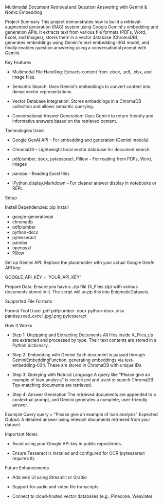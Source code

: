 Multimodal Document Retrieval and Question Answering with Gemini & Nomic Embedding

Project Summary
This project demonstrates how to build a retrieval-augmented generation (RAG) system using Google Gemini's embedding and generation APIs. It extracts text from various file formats (PDFs, Word, Excel, and Images), stores them in a vector database (ChromaDB), generates embeddings using Gemini's text-embedding-004 model, and finally enables question answering using a conversational prompt with Gemini.

Key Features
- Multimodal File Handling: Extracts content from .docx, .pdf, .xlsx, and image files.

- Semantic Search: Uses Gemini's embeddings to convert content into dense vector representations.

- Vector Database Integration: Stores embeddings in a ChromaDB collection and allows semantic querying.

- Conversational Answer Generation: Uses Gemini to return friendly and informative answers based on the retrieved content.

Technologies Used
- Google GenAI API – For embedding and generation (Gemini models)

- ChromaDB – Lightweight local vector database for document search

- pdfplumber, docx, pytesseract, Pillow – For reading from PDFs, Word, images

- pandas – Reading Excel files

- IPython.display.Markdown – For cleaner answer display in notebooks or REPL


Setup

Install Dependencies:
pip install 
- google-generativeai 
- chromadb 
- pdfplumber 
- python-docx
- pytesseract 
- pandas 
- openpyxl 
- Pillow

Set up Gemini API: Replace the placeholder with your actual Google GenAI API key:

GOOGLE_API_KEY = 'YOUR_API_KEY'


Prepare Data: 
Ensure you have a .zip file (X_Files.zip) with various documents stored in it. The script will unzip this into EnigmaticDatasets.

Supported File Formats

Format	Tool Used
.pdf	pdfplumber
.docx	python-docx
.xlsx	pandas.read_excel
.jpg/.png	pytesseract


How It Works
- Step 1: Unzipping and Extracting Documents
All files inside X_Files.zip are extracted and processed by type. Their text contents are stored in a Python dictionary.

- Step 2: Embedding with Gemini
Each document is passed through GeminiEmbeddingFunction, generating embeddings via text-embedding-004. These are stored in ChromaDB with unique IDs.

- Step 3: Querying with Natural Language
A query like "Please give an example of loan analysis" is vectorized and used to search ChromaDB. Top-matching documents are retrieved.

- Step 4: Answer Generation
The retrieved documents are appended to a contextual prompt, and Gemini generates a complete, user-friendly answer.


Example Query
query = "Please give an example of loan analysis"
Expected Output: A detailed answer using relevant documents retrieved from your dataset.

Important Notes
- Avoid using your Google API key in public repositories.

- Ensure Tesseract is installed and configured for OCR (pytesseract requires it).


Future Enhancements
- Add web UI using Streamlit or Gradio

- Support for audio and video file transcripts

- Connect to cloud-hosted vector databases (e.g., Pinecone, Weaviate)


